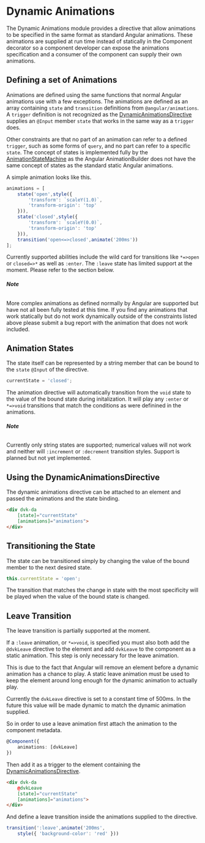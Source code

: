 # **Dynamic Animations**

The Dynamic Animations module provides a directive that allow animations to be specified in the same format as standard Angular animations.  These animations are supplied at run time instead of statically in the Component decorator so a component developer can expose the animations specification and a consumer of the component can supply their own animations.

## **Defining a set of Animations**

Animations are defined using the same functions that normal Angular animations use with a few exceptions.  The animations are defined as an array containing `state` and `transition` definitions from `@angular/animations`.  A `trigger` definition is not recognized as the [DynamicAnimationsDirective](./directives/DynamicAnimationsDirective.html) supplies an `@Input` member `state` that works in the same way as a `trigger` does.

Other constraints are that no part of an animation can refer to a defined `trigger`, such as some forms of `query`, and no part can refer to a specific `state`.  The concept of states is implemented fully by the [AnimationStateMachine](./interfaces/AnimationStateMachine.html) as the Angular AnimationBuilder does not have the same concept of states as the standard static Angular animations.

A simple animation looks like this.

```ts
animations = [
    state('open',style({
        'transform': `scaleY(1.0)`,
        'transform-origin': 'top'
    })),
    state('closed',style({
        'transform': `scaleY(0.0)`,
        'transform-origin': 'top'
    })),
    transition('open<=>closed',animate('200ms'))
];
```

Currently supported abilities include the wild card for transitions like `*=>open` or `closed=>*` as well as `:enter`.  The `:leave` state has limited support at the moment.  Please refer to the section below.

###### **Note**

More complex animations as defined normally by Angular are supported but have not all been fully tested at this time.  If you find any animations that work statically but do not work dynamically outside of the constraints listed above please submit a bug report with the animation that does not work included.

## **Animation States**

The state itself can be represented by a string member that can be bound to the `state` `@Input` of the directive.  

```ts
currentState = 'closed';
```

The animation directive will automatically transition from the `void` state to the value of the bound state during initalization.  It will play any `:enter` or `*=>void` transitions that match the conditions as were definined in the animations.

###### **Note**

Currently only string states are supported; numerical values will not work and neither will `:increment` or `:decrement` transition styles.  Support is planned but not yet implemented.

## **Using the DynamicAnimationsDirective**

The dynamic animations directive can be attached to an element and passed the animations and the state binding.

```html
<div dvk-da
    [state]="currentState"
    [animations]="animations">
</div>
```

## **Transitioning the State**

The state can be transitioned simply by changing the value of the bound member to the next desired state.

```ts
this.currentState = 'open';
```

The transition that matches the change in state with the most specificity will be played when the value of the bound state is changed.

## **Leave Transition**

The leave transition is partially supported at the moment.

If a `:leave` animation, or `*=>void`, is specified you must also both
add the `@dvkLeave` directive to the element and add `dvkLeave` to 
the component as a static animation.  This step is only necessary
for the leave animation. 

This is due to the fact that Angular will remove an element before a dynamic animation has a chance to play.  A static leave animation must be used to keep the element around long enough for the dynamic animation to actually play.

Currently the `dvkLeave` directive is set to a constant time of 500ms.  In the future this value will be made dynamic to match the dynamic animation supplied.

So in order to use a leave animation first attach the animation to the component metadata.

```ts
@Component({
    animations: [dvkLeave]
})
```

Then add it as a trigger to the element containing the [DynamicAnimationsDirective](./directives/DynamicAnimationsDirective.html).

```html
<div dvk-da
    @dvkLeave
    [state]="currentState"
    [animations]="animations">
</div>
```

And define a leave transition inside the animations supplied to the directive.

```ts
transition(':leave',animate('200ms',
    style({ 'background-color': 'red' }))
```
